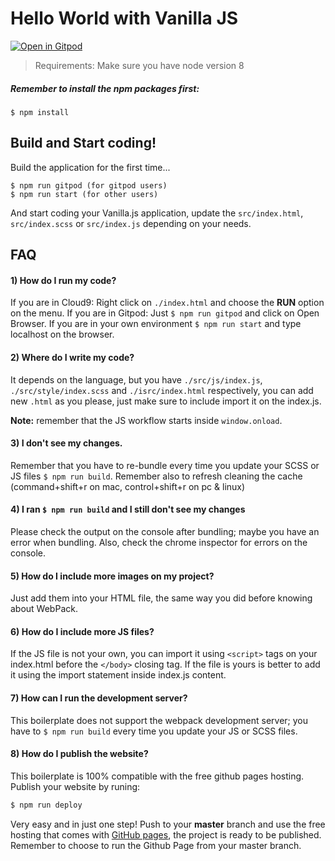 # Hello World with Vanilla JS

[![Open in Gitpod](https://gitpod.io/button/open-in-gitpod.svg)](https://gitpod.io#https://github.com/4GeeksAcademy/vanillajs-hello.git)

> Requirements: Make sure you have node version 8

##### Remember to install the npm packages first:
```
$ npm install
```

## Build and Start coding!

Build the application for the first time...

```
$ npm run gitpod (for gitpod users)
$ npm run start (for other users)
```
And start coding your Vanilla.js application, update the `src/index.html`, `src/index.scss` or `src/index.js` depending on your needs.

## FAQ

#### 1) How do I run my code?
If you are in Cloud9: Right click on `./index.html` and choose the __RUN__ option on the menu.
If you are in Gitpod: Just `$ npm run gitpod` and click on Open Browser.
If you are in your own environment `$ npm run start` and type localhost on the browser.

#### 2) Where do I write my code?
It depends on the language, but you have `./src/js/index.js`, `./src/style/index.scss` and `./isrc/index.html` respectively, you can add new `.html` as you please, just make sure to include import it on the index.js.

__Note:__ remember that the JS workflow starts inside `window.onload`.

#### 3) I don't see my changes.
Remember that you have to re-bundle every time you update your SCSS or JS files `$ npm run build`.
Remember also to refresh cleaning the cache (command+shift+r on mac, control+shift+r on pc & linux)

#### 4) I ran `$ npm run build` and I still don't see my changes
Please check the output on the console after bundling; maybe you have an error when bundling.
Also, check the chrome inspector for errors on the console.

#### 5) How do I include more images on my project?
Just add them into your HTML file, the same way you did before knowing about WebPack.

#### 6) How do I include more JS files?
If the JS file is not your own, you can import it using `<script>` tags on your index.html before the `</body>` closing tag. If the file is yours is better to add it using the import statement inside index.js content.

#### 7) How can I run the development server?
This boilerplate does not support the webpack development server; you have to `$ npm run build` every time you update your JS or SCSS files.

#### 8) How do I publish the website?

This boilerplate is 100% compatible with the free github pages hosting. Publish your website by runing:
```sh
$ npm run deploy
```

Very easy and in just one step!  Push to your __master__ branch and use the free hosting that comes with [GitHub pages](https://help.github.com/articles/configuring-a-publishing-source-for-github-pages/#enabling-github-pages-to-publish-your-site-from-master-or-gh-pages), the project is ready to be published. Remember to choose to run the Github Page from your master branch.
